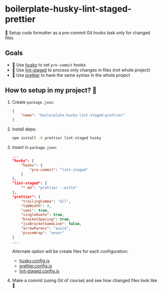 # boilerplate-husky-lint-staged-prettier

:fork_and_knife: Setup code formatter as a pre-commit Git hooks task only for changed files

## Goals

-   🐶 Use [husky] to set `pre-commit` hooks
-   🧱 Use [lint-staged] to process only changes in files (not whole project)
-   🧬 Use [prettier] to have the same syntax in the whole project

## How to setup in my project? 🎉

1. Create `package.json`:

    ```json
    {
        "name": "boilerplate-husky-lint-staged-prettier"
    }
    ```

2. Install deps:

    ```bash
    npm install -D prettier lint-staged husky
    ```

3. Insert in `package.json`:

    ```json
    ...
    "husky": {
        "hooks": {
            "pre-commit": "lint-staged"
        }
    },
    "lint-staged": {
        "*.md": "prettier --write"
    },
    "prettier": {
        "trailingComma": "all",
        "tabWidth": 4,
        "semi": true,
        "singleQuote": true,
        "bracketSpacing": true,
        "jsxBracketSameLine": false,
        "arrowParens": "avoid",
        "proseWrap": "never"
    }
    ...
    ```

    Alternate option will be create files for each configuration:

    - [husky.config.js](https://github.com/typicode/husky#guides)
    - [prettier.config.js](https://prettier.io/docs/en/configuration.html)
    - [lint-staged.config.js](https://github.com/okonet/lint-staged#filtering-files)

4. Make a commit (using Git of course) and see how changed files look like 🎊

[husky]: https://github.com/typicode/husky
[lint-staged]: https://github.com/okonet/lint-staged
[prettier]: https://github.com/prettier/prettier
[lint-staged.config.js]: https://github.com/piecioshka/boilerplate-husky-lint-staged-prettier/blob/master/lint-staged.config.js
[prettier.config.js]: https://github.com/piecioshka/boilerplate-husky-lint-staged-prettier/blob/master/prettier.config.js
